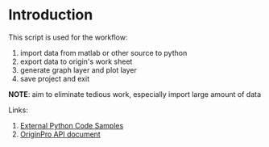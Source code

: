 # Introduction
This script is used for the workflow:
1. import data from matlab or other source to python
2. export data to origin's work sheet 
3. generate graph layer and plot layer 
4. save project and exit

**NOTE**: aim to eliminate tedious work, especially import large amount of data

Links:
1. [External Python Code Samples](https://www.originlab.com/doc/ExternalPython/External-Python-Code-Samples)
2. [OriginPro API document](https://docs.originlab.com/originpro/annotated.html)

